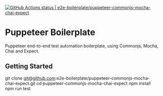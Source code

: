 [![GitHub Actions status | e2e-boilerplate/puppeteer-commonjs-mocha-chai-expect](https://github.com/e2e-boilerplate/puppeteer-commonjs-mocha-chai-expect/workflows/puppeteer-commonjs-mocha-chai-expect/badge.svg)](https://github.com/e2e-boilerplate/puppeteer-commonjs-mocha-chai-expect/actions?workflow=puppeteer-commonjs-mocha-chai-expect)

# Puppeteer Boilerplate

Puppeteer end-to-end test automation boilerplate, using Commonjs, Mocha, Chai and Expect.

## Getting Started

git clone git@github.com:e2e-boilerplate/puppeteer-commonjs-mocha-chai-expect.git
cd puppeteer-commonjs-mocha-chai-expect
npm install
npm run test
